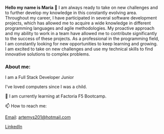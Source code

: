 **Hello my name is María** 👋 I am always ready to take on new challenges and to further develop my knowledge in this constantly evolving area.
Throughout my career, I have participated in several software development projects, which has allowed me to acquire a wide knowledge in different programming languages and agile methodologies. 
My proactive approach and my ability to work in a team have allowed me to contribute significantly to the success of these projects.
As a professional in the programming field, I am constantly looking for new opportunities to keep learning and growing. 
I am excited to take on new challenges and use my technical skills to find innovative solutions to complex problems.

### About me:
I am a Full Stack Developer Junior

I've loved computers since I was a child.

🌱 I am currently learning at Factoria F5 Bootcamp.

📫 How to reach me:  

[Email](mailto:artemys201@hotmail.com): artemys201@hotmail.com

[LinkedIn](https://www.linkedin.com/in/maria-espartero/)

<!--
**maesga1/maesga1** is a ✨ _special_ ✨ repository because its `README.md` (this file) appears on your GitHub profile.

Here are some ideas to get you started:

- 🔭 I’m currently working on ...
- 🌱 I’m currently learning ...
- 👯 I’m looking to collaborate on ...
- 🤔 I’m looking for help with ...
- 💬 Ask me about ...
- 📫 How to reach me: ...
- 😄 Pronouns: ...
- ⚡ Fun fact: ...
-->
